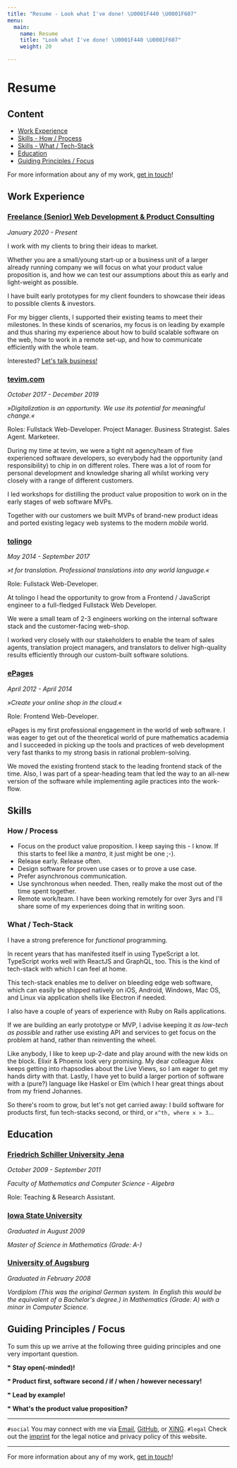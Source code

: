 ```yaml
---
title: "Resume - Look what I've done! \U0001F440 \U0001F607"
menu:
  main:
    name: Resume
    title: "Look what I've done! \U0001F440 \U0001F607"
    weight: 20

---
```

# Resume

## Content

* [Work Experience](#work-experience)
* [Skills - How / Process](#how--process)
* [Skills - What / Tech-Stack](#what--tech-stack)
* [Education](#education)
* [Guiding Principles / Focus](#guiding-principles--focus)

For more information about any of my work, [get in touch](mailto:jan@janraasch.com)!

## Work Experience

### [Freelance (Senior) Web Development & Product Consulting](https://www.janraasch.com)

_January 2020 - Present_

I work with my clients to bring their ideas to market.

Whether you are a small/young start-up or a business unit of a larger already running company we will focus on what your product value proposition is, and how we can test our assumptions about this as early and light-weight as possible.

I have built early prototypes for my client founders to showcase their ideas to possible clients & investors.

For my bigger clients, I supported their existing teams to meet their milestones. In these kinds of scenarios, my focus is on leading by example and thus sharing my experience about how to build scalable software on the web, how to work in a remote set-up, and how to communicate efficiently with the whole team.

Interested? [Let's talk business!](mailto:jan@janraasch.com)

### [tevim.com](https://tevim.com)

_October 2017 - December 2019_

_»Digitalization is an opportunity. We use its potential for meaningful change.«_

Roles: Fullstack Web-Developer. Project Manager. Business Strategist. Sales Agent. Marketeer.

During my time at tevim, we were a tight nit agency/team of five experienced software developers, so everybody had the opportunity (and responsibility) to chip in on different roles. There was a lot of room for personal development and knowledge sharing all whilst working very closely with a range of different customers.

I led workshops for distilling the product value proposition to work on in the early stages of web software MVPs.

Together with our customers we built MVPs of brand-new product ideas and ported existing legacy web systems to the modern _mobile_ world.

### [tolingo](https://www.tolingo.com)

_May 2014 - September 2017_

_»t for translation. Professional translations into any world language.«_

Role: Fullstack Web-Developer.

At tolingo I head the opportunity to grow from a Frontend / JavaScript engineer to a full-fledged Fullstack Web Developer.

We were a small team of 2-3 engineers working on the internal software stack and the customer-facing web-shop.

I worked very closely with our stakeholders to enable the team of sales agents, translation project managers, and translators to deliver high-quality results efficiently through our custom-built software solutions.

### [ePages](https://epages.com)

_April 2012 - April 2014_

_»Create your online shop in the cloud.«_

Role: Frontend Web-Developer.

ePages is my first professional engagement in the world of web software. I was eager to get out of the theoretical world of pure mathematics academia and I succeeded in picking up the tools and practices of web development very fast thanks to my strong basis in rational problem-solving.

We moved the existing frontend stack to the leading frontend stack of the time. Also, I was part of a spear-heading team that led the way to an all-new version of the software while implementing agile practices into the work-flow.

## Skills

### How / Process

* Focus on the product value proposition. I keep saying this - I know. If this starts to feel like a _mantra_, it just might be one ;-).
* Release early. Release often.
* Design software for proven use cases or to prove a use case.
* Prefer asynchronous communication.
* Use synchronous when needed. Then, really make the most out of the time spent together.
* Remote work/team. I have been working remotely for over 3yrs and I'll share some of my experiences doing that in writing soon.

### What / Tech-Stack

I have a strong preference for _functional_ programming.

In recent years that has manifested itself in using TypeScript a lot. TypeScript works well with ReactJS and GraphQL, too. This is the kind of tech-stack with which I can feel at home.

This tech-stack enables me to deliver on bleeding edge web software, which can easily be shipped natively on iOS, Android, Windows, Mac OS, and Linux via application shells like Electron if needed.

I also have a couple of years of experience with Ruby on Rails applications.

If we are building an early prototype or MVP, I advise keeping it _as low-tech as possible_ and rather use existing API and services to get focus on the problem at hand, rather than reinventing the wheel.

Like anybody, I like to keep up-2-date and play around with the new kids on the block. Elixir & Phoenix look very promising. My dear colleague Alex keeps getting into rhapsodies about the Live Views, so I am eager to get my hands dirty with that. Lastly, I have yet to build a larger portion of software with a (pure?) language like Haskel or Elm (which I hear great things about from my friend Johannes.

So there's room to grow, but let's not get carried away: I build software for products first, fun tech-stacks second, or third, or `x^th, where x > 3`...

## Education

### [Friedrich Schiller University Jena](https://www.uni-jena.de)

_October 2009 - September 2011_

_Faculty of Mathematics and Computer Science - Algebra_

Role: Teaching & Research Assistant.

### [Iowa State University](https://www.iastate.edu/)

_Graduated in August 2009_

_Master of Science in Mathematics (Grade: A-)_

### [University of Augsburg](https://www.uni-augsburg.de)

_Graduated in February 2008_

_Vordiplom (This was the original German system. In English this would be the equivalent of a Bachelor's degree.) in Mathematics (Grade: A) with a minor in Computer Science._

## Guiding Principles / Focus

To sum this up we arrive at the following three guiding principles and one very important question.

❞ **Stay open(-minded)!**

❞ **Product first, software second / if / when / however necessary!**

❞ **Lead by example!**

❞ **What's the product value proposition?**

---

`#social` You may connect with me via [Email](mailto:jan@janraasch.com), [GitHub](https://github.com/janraasch/), or [XING](https://www.xing.com/profile/Jan_Raasch/).
`#legal` Check out the [imprint](imprint/) for the legal notice and privacy policy of this website.

---

For more information about any of my work, [get in touch](mailto:jan@janraasch.com)!
